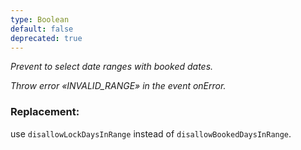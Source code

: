 ```yaml
---
type: Boolean
default: false
deprecated: true
---
```


_Prevent to select date ranges with booked dates._

_Throw error «INVALID_RANGE» in the event onError._

### Replacement:
use `disallowLockDaysInRange` instead of `disallowBookedDaysInRange`.